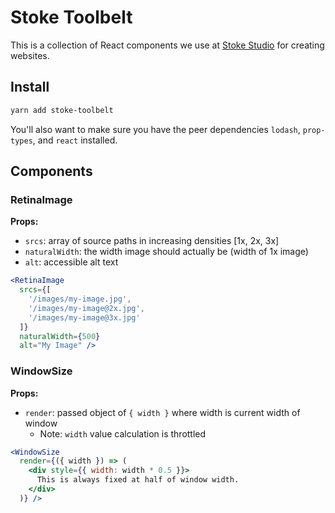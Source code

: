 # Stoke Toolbelt

This is a collection of React components we use at [Stoke Studio](https://stokestudio.com) for creating websites.

## Install

```bash
yarn add stoke-toolbelt
```

You'll also want to make sure you have the peer dependencies `lodash`, `prop-types`, and `react` installed.

## Components

### RetinaImage

**Props:**
- `srcs`: array of source paths in increasing densities [1x, 2x, 3x]
- `naturalWidth`: the width image should actually be (width of 1x image)
- `alt`: accessible alt text

```jsx
<RetinaImage
  srcs={[
    '/images/my-image.jpg',
    '/images/my-image@2x.jpg',
    '/images/my-image@3x.jpg'
  ]}
  naturalWidth={500}
  alt="My Image" />
```

### WindowSize

**Props:**
- `render`: passed object of `{ width }` where width is current width of window
  - Note: `width` value calculation is throttled

```jsx
<WindowSize
  render={({ width }) => (
    <div style={{ width: width * 0.5 }}>
      This is always fixed at half of window width.
    </div>
  )} />
```
